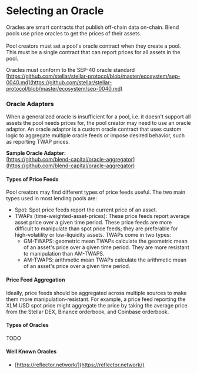 # Selecting an Oracle

Oracles are smart contracts that publish off-chain data on-chain. Blend pools use price oracles to get the prices of their assets.\
\
Pool creators must set a pool's oracle contract when they create a pool. This must be a single contract that can report prices for all assets in the pool.

Oracles must conform to the SEP-40 oracle standard\
[https://github.com/stellar/stellar-protocol/blob/master/ecosystem/sep-0040.md](https://github.com/stellar/stellar-protocol/blob/master/ecosystem/sep-0040.md)

### Oracle Adapters

When a generalized oracle is insufficient for a pool, i.e. it doesn't support all assets the pool needs prices for, the pool creator may need to use an oracle adaptor. An oracle adaptor is a custom oracle contract that uses custom logic to aggregate multiple oracle feeds or impose desired behavior, such as reporting TWAP prices.

**Sample Oracle Adapter:**\
[https://github.com/blend-capital/oracle-aggregator](https://github.com/blend-capital/oracle-aggregator)

#### Types of Price Feeds

Pool creators may find different types of price feeds useful. The two main types used in most lending pools are:

* Spot: Spot price feeds report the current price of an asset.
* TWAPs (time-weighted-asset-prices): These price feeds report average asset price over a given time period. These price feeds are more difficult to manipulate than spot price feeds; they are preferable for high-volatility or low-liquidity assets. TWAPs come in two types:
  * GM-TWAPS: geometric mean TWAPs calculate the geometric mean of an asset's price over a given time period. They are more resistant to manipulation than AM-TWAPS.
  * AM-TWAPS: arithmetic mean TWAPs calculate the arithmetic mean of an asset's price over a given time period.&#x20;

#### Price Feed Aggregation

Ideally, price feeds should be aggregated across multiple sources to make them more manipulation-resistant. For example, a price feed reporting the XLM:USD spot price might aggregate the price by taking the average price from the Stellar DEX, Binance orderbook, and Coinbase orderbook.

#### Types of Oracles

TODO

#### Well Known Oracles

* [https://reflector.network/](https://reflector.network/)
